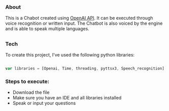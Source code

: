 ### About
This is a Chabot created using [OpenAI API](https://platform.openai.com/overview).
It can be executed through voice recognition or written input. The Chatbot
is also voiced by the engine and is able to speak multiple languages.

##

### Tech
To create this project, I've used the following python libraries:

```js

var libraries = [Openai, Time, threading, pyttsx3, Speech_recognition]

```
### Steps to execute:
- Download the file
- Make sure you have an IDE and all libraries installed
- Speak or input your questions
